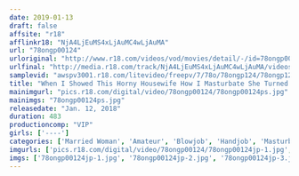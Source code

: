 ```yaml
---
date: 2019-01-13
draft: false
affsite: "r18"
afflinkr18: "NjA4LjEuMS4xLjAuMC4wLjAuMA"
url: "78ongp00124"
urloriginal: "http://www.r18.com/videos/vod/movies/detail/-/id=78ongp00124"
urlfinal: "http://media.r18.com/track/NjA4LjEuMS4xLjAuMC4wLjAuMA/videos/vod/movies/detail/-/id=78ongp00124"
samplevid: "awspv3001.r18.com/litevideo/freepv/7/78o/78ongp124/78ongp124_dmb_w.mp4"
title: "When I Showed This Horny Housewife How I Masturbate She Turned Into A Slutty Bitch 32 Ladies/8 Hours"
mainimgurl: "pics.r18.com/digital/video/78ongp00124/78ongp00124ps.jpg"
mainimgs: "78ongp00124ps.jpg"
releasedate: "Jan. 12, 2018"
duration: 483
productioncomp: "VIP"
girls: ['----']
categories: ['Married Woman', 'Amateur', 'Blowjob', 'Handjob', 'Masturbation', 'Over 4 Hours', 'Hi-Def']
imgurls: ['pics.r18.com/digital/video/78ongp00124/78ongp00124jp-1.jpg', 'pics.r18.com/digital/video/78ongp00124/78ongp00124jp-2.jpg', 'pics.r18.com/digital/video/78ongp00124/78ongp00124jp-3.jpg', 'pics.r18.com/digital/video/78ongp00124/78ongp00124jp-4.jpg', 'pics.r18.com/digital/video/78ongp00124/78ongp00124jp-5.jpg', 'pics.r18.com/digital/video/78ongp00124/78ongp00124jp-6.jpg', 'pics.r18.com/digital/video/78ongp00124/78ongp00124jp-7.jpg', 'pics.r18.com/digital/video/78ongp00124/78ongp00124jp-8.jpg', 'pics.r18.com/digital/video/78ongp00124/78ongp00124jp-9.jpg', 'pics.r18.com/digital/video/78ongp00124/78ongp00124jp-10.jpg', 'pics.r18.com/digital/video/78ongp00124/78ongp00124jp-11.jpg', 'pics.r18.com/digital/video/78ongp00124/78ongp00124jp-12.jpg', 'pics.r18.com/digital/video/78ongp00124/78ongp00124jp-13.jpg', 'pics.r18.com/digital/video/78ongp00124/78ongp00124jp-14.jpg', 'pics.r18.com/digital/video/78ongp00124/78ongp00124jp-15.jpg', 'pics.r18.com/digital/video/78ongp00124/78ongp00124jp-16.jpg', 'pics.r18.com/digital/video/78ongp00124/78ongp00124jp-17.jpg', 'pics.r18.com/digital/video/78ongp00124/78ongp00124jp-18.jpg', 'pics.r18.com/digital/video/78ongp00124/78ongp00124jp-19.jpg', 'pics.r18.com/digital/video/78ongp00124/78ongp00124jp-20.jpg']
imgs: ['78ongp00124jp-1.jpg', '78ongp00124jp-2.jpg', '78ongp00124jp-3.jpg', '78ongp00124jp-4.jpg', '78ongp00124jp-5.jpg', '78ongp00124jp-6.jpg', '78ongp00124jp-7.jpg', '78ongp00124jp-8.jpg', '78ongp00124jp-9.jpg', '78ongp00124jp-10.jpg', '78ongp00124jp-11.jpg', '78ongp00124jp-12.jpg', '78ongp00124jp-13.jpg', '78ongp00124jp-14.jpg', '78ongp00124jp-15.jpg', '78ongp00124jp-16.jpg', '78ongp00124jp-17.jpg', '78ongp00124jp-18.jpg', '78ongp00124jp-19.jpg', '78ongp00124jp-20.jpg']
---
```

